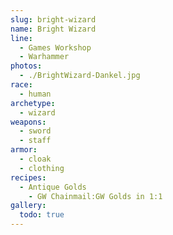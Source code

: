 ```yaml
---
slug: bright-wizard
name: Bright Wizard
line:
  - Games Workshop
  - Warhammer
photos:
  - ./BrightWizard-Dankel.jpg
race:
  - human
archetype:
  - wizard
weapons:
  - sword
  - staff
armor:
  - cloak
  - clothing
recipes:
  - Antique Golds
    - GW Chainmail:GW Golds in 1:1
gallery:
  todo: true
---
```

